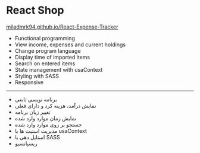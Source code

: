 
# React Shop

[miladmrk94.github.io/React-Expense-Tracker](https://miladmrk94.github.io/React-Expense-Tracker/)

* Functional programming
* View income, expenses and current holdings
* Change program language
* Display time of imported items
* Search on entered items
* State management with usaContext
* Styling with SASS
* Responsive
---------------------
* برنامه نویسی تابعی
* نمایش درآمد، هزینه کرد و دارای فعلی
* تغییر زبان برنامه
* نمایش زمان موارد وارد شده
* جستجو بر روی موارد وارد شده
* مدیریت استیت ها با usaContext
* استایل دهی با SASS
* ریسپانسیو
